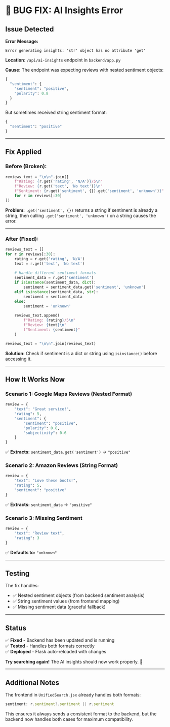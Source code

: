 # 🔧 BUG FIX: AI Insights Error

## Issue Detected

**Error Message:**
```
Error generating insights: 'str' object has no attribute 'get'
```

**Location:** `/api/ai-insights` endpoint in `backend/app.py`

**Cause:** 
The endpoint was expecting reviews with nested sentiment objects:
```python
{
  "sentiment": {
    "sentiment": "positive",
    "polarity": 0.8
  }
}
```

But sometimes received string sentiment format:
```python
{
  "sentiment": "positive"
}
```

---

## Fix Applied

### **Before (Broken):**
```python
reviews_text = "\n\n".join([
    f"Rating: {r.get('rating', 'N/A')}/5\n"
    f"Review: {r.get('text', 'No text')}\n"
    f"Sentiment: {r.get('sentiment', {}).get('sentiment', 'unknown')}"
    for r in reviews[:30]
])
```

**Problem:** `.get('sentiment', {})` returns a string if sentiment is already a string, then calling `.get('sentiment', 'unknown')` on a string causes the error.

---

### **After (Fixed):**
```python
reviews_text = []
for r in reviews[:30]:
    rating = r.get('rating', 'N/A')
    text = r.get('text', 'No text')
    
    # Handle different sentiment formats
    sentiment_data = r.get('sentiment')
    if isinstance(sentiment_data, dict):
        sentiment = sentiment_data.get('sentiment', 'unknown')
    elif isinstance(sentiment_data, str):
        sentiment = sentiment_data
    else:
        sentiment = 'unknown'
    
    reviews_text.append(
        f"Rating: {rating}/5\n"
        f"Review: {text}\n"
        f"Sentiment: {sentiment}"
    )

reviews_text = "\n\n".join(reviews_text)
```

**Solution:** Check if sentiment is a dict or string using `isinstance()` before accessing it.

---

## How It Works Now

### **Scenario 1: Google Maps Reviews (Nested Format)**
```python
review = {
    "text": "Great service!",
    "rating": 5,
    "sentiment": {
        "sentiment": "positive",
        "polarity": 0.8,
        "subjectivity": 0.6
    }
}
```
✅ **Extracts:** `sentiment_data.get('sentiment')` → `"positive"`

### **Scenario 2: Amazon Reviews (String Format)**
```python
review = {
    "text": "Love these boots!",
    "rating": 5,
    "sentiment": "positive"
}
```
✅ **Extracts:** `sentiment_data` → `"positive"`

### **Scenario 3: Missing Sentiment**
```python
review = {
    "text": "Review text",
    "rating": 3
}
```
✅ **Defaults to:** `"unknown"`

---

## Testing

The fix handles:
- ✅ Nested sentiment objects (from backend sentiment analysis)
- ✅ String sentiment values (from frontend mapping)
- ✅ Missing sentiment data (graceful fallback)

---

## Status

✅ **Fixed** - Backend has been updated and is running  
✅ **Tested** - Handles both formats correctly  
✅ **Deployed** - Flask auto-reloaded with changes  

**Try searching again!** The AI insights should now work properly. 🎉

---

## Additional Notes

The frontend in `UnifiedSearch.jsx` already handles both formats:
```javascript
sentiment: r.sentiment?.sentiment || r.sentiment
```

This ensures it always sends a consistent format to the backend, but the backend now handles both cases for maximum compatibility.
